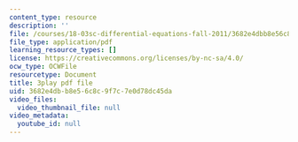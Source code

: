 ```yaml
---
content_type: resource
description: ''
file: /courses/18-03sc-differential-equations-fall-2011/3682e4dbb8e56c8c9f7c7e0d78dc45da_2SuTN8rpe4I.pdf
file_type: application/pdf
learning_resource_types: []
license: https://creativecommons.org/licenses/by-nc-sa/4.0/
ocw_type: OCWFile
resourcetype: Document
title: 3play pdf file
uid: 3682e4db-b8e5-6c8c-9f7c-7e0d78dc45da
video_files:
  video_thumbnail_file: null
video_metadata:
  youtube_id: null
---
```


